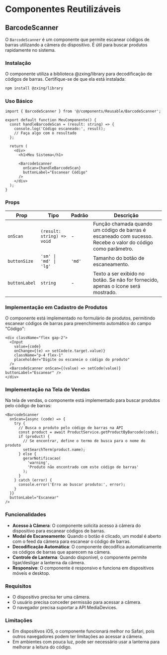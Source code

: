 # Componentes Reutilizáveis

## BarcodeScanner

O `BarcodeScanner` é um componente que permite escanear códigos de barras utilizando a câmera do dispositivo. É útil para buscar produtos rapidamente no sistema.

### Instalação

O componente utiliza a biblioteca @zxing/library para decodificação de códigos de barras. Certifique-se de que ela está instalada:

```bash
npm install @zxing/library
```

### Uso Básico

```tsx
import { BarcodeScanner } from '@/components/Reusable/BarcodeScanner';

export default function MeuComponente() {
  const handleBarcodeScan = (result: string) => {
    console.log('Código escaneado:', result);
    // Faça algo com o resultado
  };

  return (
    <div>
      <h1>Meu Sistema</h1>

      <BarcodeScanner
        onScan={handleBarcodeScan}
        buttonLabel="Escanear Código"
      />
    </div>
  );
}
```

### Props

| Prop          | Tipo                       | Padrão | Descrição                                                                                                   |
| ------------- | -------------------------- | ------ | ----------------------------------------------------------------------------------------------------------- |
| `onScan`      | `(result: string) => void` | -      | Função chamada quando um código de barras é escaneado com sucesso. Recebe o valor do código como parâmetro. |
| `buttonSize`  | `'sm' \| 'md' \| 'lg'`     | `'md'` | Tamanho do botão de escaneamento.                                                                           |
| `buttonLabel` | `string`                   | -      | Texto a ser exibido no botão. Se não for fornecido, apenas o ícone será mostrado.                           |

### Implementação em Cadastro de Produtos

O componente está implementado no formulário de produtos, permitindo escanear códigos de barras para preenchimento automático do campo "Código":

```tsx
<div className="flex gap-2">
  <Input
    value={code}
    onChange={(e) => setCode(e.target.value)}
    className="p-4 flex-1"
    placeholder="Digite ou escaneie o código do produto"
  />
  <BarcodeScanner onScan={(value) => setCode(value)} buttonLabel="Escanear" />
</div>
```

### Implementação na Tela de Vendas

Na tela de vendas, o componente está implementado para buscar produtos pelo código de barras:

```tsx
<BarcodeScanner
  onScan={async (code) => {
    try {
      // Busca o produto pelo código de barras na API
      const product = await ProductService.getProductByBarcode(code);
      if (product) {
        // Se encontrar, define o termo de busca para o nome do produto
        setSearchTerm(product.name);
      } else {
        gerarNotificacao(
          'warning',
          'Produto não encontrado com este código de barras'
        );
      }
    } catch (error) {
      console.error('Erro ao buscar produto:', error);
    }
  }}
  buttonLabel="Escanear"
/>
```

### Funcionalidades

- **Acesso à Câmera**: O componente solicita acesso à câmera do dispositivo para escanear códigos de barras.
- **Modal de Escaneamento**: Quando o botão é clicado, um modal é aberto com o feed da câmera para escanear o código de barras.
- **Decodificação Automática**: O componente decodifica automaticamente os códigos de barras que aparecem na câmera.
- **Controle de Lanterna**: Quando disponível, o componente permite ligar/desligar a lanterna da câmera.
- **Responsivo**: O componente é responsivo e funciona em dispositivos móveis e desktop.

### Requisitos

- O dispositivo precisa ter uma câmera.
- O usuário precisa conceder permissão para acessar a câmera.
- O navegador precisa suportar a API MediaDevices.

### Limitações

- Em dispositivos iOS, o componente funcionará melhor no Safari, pois outros navegadores podem ter limitações ao acessar a câmera.
- Em ambientes com pouca luz, pode ser necessário usar a lanterna para melhorar a leitura do código.
